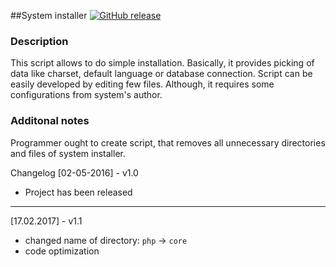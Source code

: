 ##System installer
[![GitHub release](https://img.shields.io/github/release/qubyte/rubidium.svg?maxAge=2592000&label=version&style=1.1)]()

### Description
This script allows to do simple installation. Basically, it provides picking of data like charset, default language or database connection.
Script can be easily developed by editing few files. Although, it requires some configurations from system's author. 

### Additonal notes
Programmer ought to create script, that removes all unnecessary directories and files of system installer.

Changelog
[02-05-2016] - v1.0
+ Project has been released

--------
[17.02.2017] - v1.1
- changed name of directory: `php` -> `core`
- code optimization 